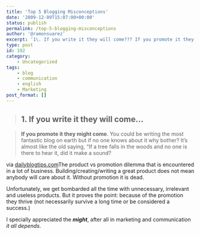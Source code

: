 ```yaml
---
title: 'Top 5 Blogging Misconceptions'
date: '2009-12-09T15:07:00+00:00'
status: publish
permalink: /top-5-blogging-misconceptions
author: '@ramonsuarez'
excerpt: '1\. If you write it they will come??? If you promote it they might come. You could be writing the most fantastic blog on earth but if no one knows about it why bother? It???s almost like the old saying, ???If a tree falls in the woods and no one is there...'
type: post
id: 192
category:
    - Uncategorized
tags:
    - blog
    - communication
    - english
    - Marketing
post_format: []
---
```

> ## 1. If you write it they will come…

> **If you promote it they might come**. You could be writing the most fantastic blog on earth but if no one knows about it why bother? It’s almost like the old saying, “If a tree falls in the woods and no one is there to hear it, did it make a sound?

via [dailyblogtips.com](http://www.dailyblogtips.com/top-5-blogging-misconceptions/)</div>The product vs promotion dilemma that is encountered in a lot of business. Building/creating/writing a great product does not mean anybody will care about it. Without promotion it is dead.

Unfortunately, we get bombarded all the time with unnecessary, irrelevant and useless products. But it proves the point: because of the promotion they thrive (not necessarily survive a long time or be considered a success.)

I specially appreciated the ***might***, after all in marketing and communication *it all depends*.

</div>